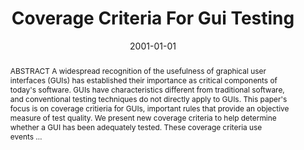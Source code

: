 ---
title: "Coverage Criteria For Gui Testing"
abstract: "ABSTRACT A widespread recognition of the usefulness of graphical user interfaces (GUIs) has established their importance as critical components of today's software. GUIs have characteristics different from traditional software, and conventional testing techniques do not directly apply to GUIs. This paper's focus is on coverage critieria for GUIs, important rules that provide an objective measure of test quality. We present new coverage criteria to help determine whether a GUI has been adequately tested. These coverage criteria use events …"
date: 2001-01-01
venue: "Proceedings of the 8th European Software Engineering Conference held jointly with 9th ACM SIGSOFT International Symposium on Foundations of Software Engineering 2001, Vienna, Austria, September 10-14, 2001"
paperurl: https://dl.acm.org/doi/abs/10.1145/503209.503244
authors: "Atif M. Memon, Mary Lou Soffa and Martha E. Pollack"
awards: ""
---